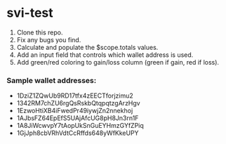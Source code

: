 # svi-test

1. Clone this repo.
1. Fix any bugs you find.
1. Calculate and populate the $scope.totals values.
1. Add an input field that controls which wallet address is used.
1. Add green/red coloring to gain/loss column (green if gain, red if loss).

### Sample wallet addresses:
* 1DziZ1ZQwUb9RD17tfx4zEECTforjzimu2
* 1342RM7chZU6rgQsRskbQtqpqtzgArzHgv
* 1EzwoHtiXB4iFwedPr49iywjZn2nnekhoj
* 1AJbsFZ64EpEfS5UAjAfcUG8pH8Jn3rn1F
* 1A8JiWcwvpY7tAopUkSnGuEYHmzGYfZPiq
* 1GjJph8cbVRhVdtCcRffds648yWfKkeUPY